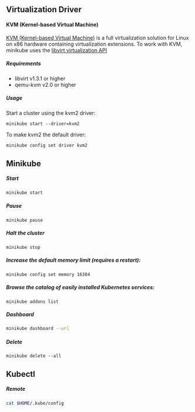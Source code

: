 ## Virtualization Driver

#### KVM (Kernel-based Virtual Machine)

[KVM (Kernel-based Virtual Machine)](https://www.linux-kvm.org/page/Main_Page) is a full virtualization solution for Linux on x86 hardware containing virtualization extensions. To work with KVM, minikube uses the [libvirt virtualization API](https://libvirt.org/)

##### Requirements

- libvirt v1.3.1 or higher
- qemu-kvm v2.0 or higher

##### Usage

Start a cluster using the kvm2 driver:

```shell
minikube start --driver=kvm2
```

To make kvm2 the default driver:

```bash
minikube config set driver kvm2
```





## Minikube

##### Start

```bash
minikube start
```

##### Pause

```shell
minikube pause
```

##### Halt the cluster

```shell
minikube stop
```

##### Increase the default memory limit (requires a restart):

```shell
minikube config set memory 16384
```

##### Browse the catalog of easily installed Kubernetes services:

```shell
minikube addons list
```

##### Dashboard

```bash
minikube dashboard --url
```

##### Delete

```shell
minikube delete --all
```



## Kubectl

##### Remote

```bash
cat $HOME/.kube/config
```

